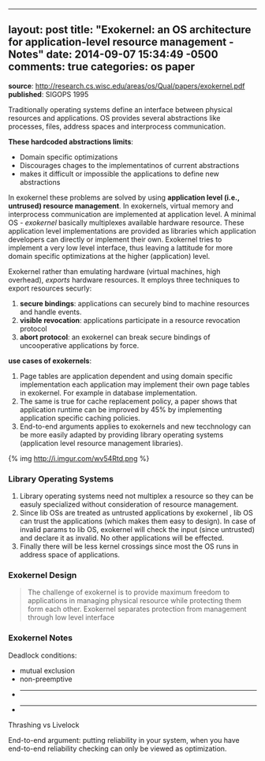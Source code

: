 
---
layout: post
title: "Exokernel: an OS architecture for application-level resource management - Notes"
date: 2014-09-07 15:34:49 -0500
comments: true
categories: os paper
---

**source**: http://research.cs.wisc.edu/areas/os/Qual/papers/exokernel.pdf<br/>
**published**: SIGOPS 1995

Traditionally operating systems define an interface between physical resources and applications. OS provides several abstractions like processes, files, address spaces and interprocess communication.

**These hardcoded abstractions limits**:

* Domain specific optimizations
* Discourages chages to the implementatinos of current abstractions
* makes it difficult or impossible the applications to define new abstractions

In exokernel these problems are solved by using **application level (i.e., untrused) resource management**. In exokernels, virtual memory and interprocess communication are implemented at application level. A minimal OS - *exokernel* basically multiplexes available hardware resource. These application level implementations are provided as libraries which application developers can directly or implement their own. Exokernel tries to implement a very low level interface, thus leaving a lattitude for more domain specific optimizations at the higher (application) level.

Exokernel rather than emulating hardware (virtual machines, high overhead), *exports* hardware resources. It employs three techniques to export resources securly:

1. **secure bindings**: applications can securely bind to machine resources and handle events.
2. **visible revocation**: applications participate in a resource revocation protocol
3. **abort protocol**: an exokernel can break secure bindings of uncooperative applications by force.

**use cases of exokernels**:

1. Page tables are application dependent and using domain specific implementation each application may implement their own page tables in exokernel. For example in database implementation.
2. The same is true for cache replacement policy, a paper shows that application runtime can be improved by 45% by implementing application specific caching policies.
3. End-to-end arguments applies to exokernels and new tecchnology can be more easily adapted by providing library operating systems (application level resource management libraries).

{% img http://i.imgur.com/wv54Rtd.png %}

### Library Operating Systems

1. Library operating systems need not multiplex a resource so they can be easuly specialized without consideration of resource management. 
2. Since lib OSs are treated as untrusted applications by exokernel , lib OS can trust the applications (which makes them easy to design). In case of invalid params to lib OS, exokernel will check the input (since untrusted) and declare it as invalid. No other applications will be effected. 
3. Finally there will be less kernel crossings since most the OS runs in address space of applications.

### Exokernel Design

> The challenge of exokernel is to provide maximum freedom to applications in managing physical resource while protecting them form each other. Exokernel separates protection from management through low level interface



### Exokernel Notes

Deadlock conditions:
* mutual exclusion
* non-preemptive
* ---
* ---

Thrashing vs Livelock

End-to-end argument: putting reliability in your system, when you have end-to-end reliability checking can only be viewed as optimization.









































